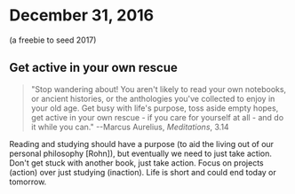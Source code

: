# December 31, 2016 #
(a freebie to seed 2017)

## Get active in your own rescue ##

> "Stop wandering about! You aren't likely to read your own notebooks, or
ancient histories, or the anthologies you've collected to enjoy in your old
age.  Get busy with life's purpose, toss aside empty hopes, get active in your
own rescue - if you care for yourself at all - and do it while you can."
--Marcus Aurelius, *Meditations*, 3.14

Reading and studying should have a purpose (to aid the living out of our
personal philosophy [Rohn]), but eventually we need to just take action.
Don't get stuck with another book, just take action.  Focus on projects (action)
over just studying (inaction).  Life is short and could end today or tomorrow.
